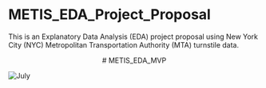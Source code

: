 # METIS_EDA_Project_Proposal
This is an Explanatory Data Analysis (EDA) project proposal using New York City (NYC) Metropolitan Transportation Authority (MTA) turnstile data. 

<p align="center">
# METIS_EDA_MVP
   </p>


![July](https://user-images.githubusercontent.com/67651332/148838596-c9b91659-6e6a-40d9-81c6-a3caf5b6aef3.png)
 

